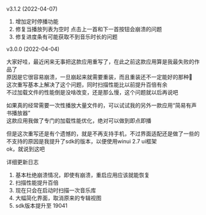 ﻿v3.1.2 (2022-04-07)

1. 增加定时停播功能
2. 修复当播放列表为空时
    点击上一首和下一首按钮会崩溃的问题
3. 修复进度条有可能获取不到音乐时长的问题

v3.0.0 (2022-04-04)

大家好哇，最近闲来无事把这款应用重写了，在此之前这款应用算是我最失败的作品了  
原因是它很容易崩溃，一旦崩起来就需要重装，而且重装还不一定能好的那种🤣  
这次重写基本上解决了这个问题，同时扫描性能比以前提升百倍有余  
不过加载文件的性能倒是没啥改变，还是那么慢，这个问题就以后再说吧

如果真的经常需要一次性播放大量文件的，可以试试我的另外一款应用“简易有声书播放器”  
这款应用我做了专门的加载性能优化，绝对可以做到即点即播

但是这次重写还是有个遗憾的，就是不再支持手机，不过界面适配还是做了一些的  
不支持的原因是我提升了sdk的版本，以便使用winui 2.7 ui框架  
ok，就说到这吧

详细更新日志

1. 基本杜绝崩溃情况，即使有崩溃，重启应用应该就能恢复
2. 扫描性能提升百倍
3. 现在只会在启动时扫描一次音乐库
4. 大幅简化界面，取消原来的专辑视图
5. sdk版本提升至 19041
